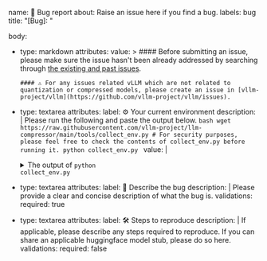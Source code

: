 name: 🐛 Bug report
about: Raise an issue here if you find a bug.
labels: bug
title: "[Bug]: "

body:
- type: markdown
  attributes:
    value: >
      #### Before submitting an issue, please make sure the issue hasn't been already addressed by searching through [the existing and past issues](https://github.com/vllm-project/llm-compressor/issues?q=is%3Aissue+sort%3Acreated-desc+).

      #### ⚠️ For any issues related vLLM which are not related to quantization or compressed models, please create an issue in [vllm-project/vllm](https://github.com/vllm-project/vllm/issues).
- type: textarea
  attributes:
    label: ⚙️ Your current environment
    description: |
      Please run the following and paste the output below.
      ```bash
      wget https://raw.githubusercontent.com/vllm-project/llm-compressor/main/tools/collect_env.py
      # For security purposes, please feel free to check the contents of collect_env.py before running it.
      python collect_env.py
      ```
    value: |
      <details>
      <summary>The output of <code>python collect_env.py</code></summary>

      ```text
      Your output of `python collect_env.py` here
      ```

      </details>
  validations:
    required: true
- type: textarea
  attributes:
    label: 🐛 Describe the bug
    description: |
      Please provide a clear and concise description of what the bug is.
  validations:
    required: true
- type: textarea
  attributes:
    label: 🛠️ Steps to reproduce
    description: |
      If applicable, please describe any steps required to reproduce. If you can share an applicable huggingface model stub, please do so here.
  validations:
    required: false
